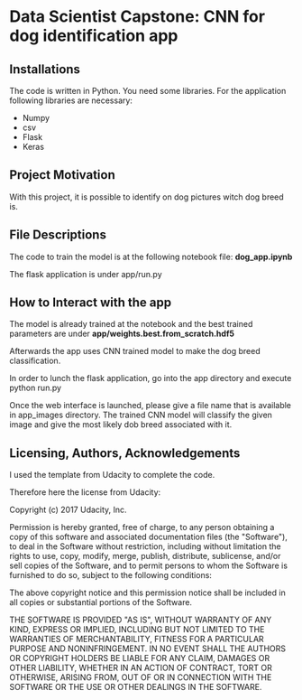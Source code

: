 # Data Scientist Capstone: CNN for dog identification app

## Installations

The code is written in Python.
You need some libraries. For the application following libraries are necessary:
- Numpy
- csv
- Flask
- Keras

## Project Motivation

With this project, it is possible to identify on dog pictures witch dog breed is.

## File Descriptions

The code to train the model is at the following notebook file:
**dog_app.ipynb**

The flask application is under app/run.py

## How to Interact with the app

The model is already trained at the notebook and the best trained parameters are under **app/weights.best.from_scratch.hdf5**

Afterwards the app uses CNN trained model to make the dog breed classification.

In order to lunch the flask application, go into the app directory and execute python run.py
	
Once the web interface is launched, please give a file name that is available in app_images directory. The trained CNN model will classify the given image and give the most likely dob breed associated with it.	


## Licensing, Authors, Acknowledgements

I used the template from Udacity to complete the code.

Therefore here the license from Udacity:

Copyright (c) 2017 Udacity, Inc.

Permission is hereby granted, free of charge, to any person obtaining a copy
of this software and associated documentation files (the "Software"), to deal
in the Software without restriction, including without limitation the rights
to use, copy, modify, merge, publish, distribute, sublicense, and/or sell
copies of the Software, and to permit persons to whom the Software is
furnished to do so, subject to the following conditions:

The above copyright notice and this permission notice shall be included in all
copies or substantial portions of the Software.

THE SOFTWARE IS PROVIDED "AS IS", WITHOUT WARRANTY OF ANY KIND, EXPRESS OR
IMPLIED, INCLUDING BUT NOT LIMITED TO THE WARRANTIES OF MERCHANTABILITY,
FITNESS FOR A PARTICULAR PURPOSE AND NONINFRINGEMENT. IN NO EVENT SHALL THE
AUTHORS OR COPYRIGHT HOLDERS BE LIABLE FOR ANY CLAIM, DAMAGES OR OTHER
LIABILITY, WHETHER IN AN ACTION OF CONTRACT, TORT OR OTHERWISE, ARISING FROM,
OUT OF OR IN CONNECTION WITH THE SOFTWARE OR THE USE OR OTHER DEALINGS IN THE
SOFTWARE.


